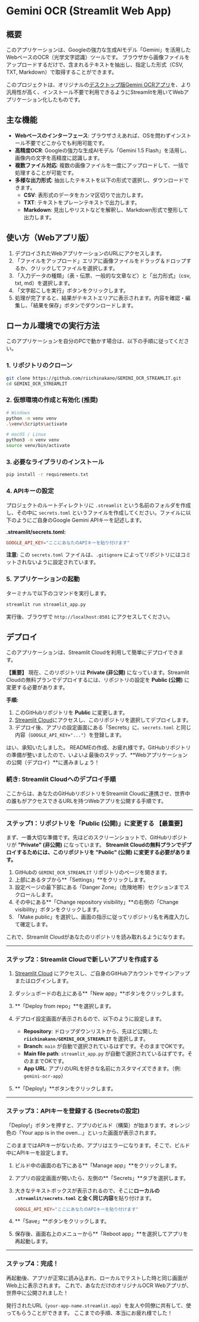 # Gemini OCR (Streamlit Web App)

## 概要

このアプリケーションは、Googleの強力な生成AIモデル「Gemini」を活用したWebベースのOCR（光学文字認識）ツールです。
ブラウザから画像ファイルをアップロードするだけで、含まれるテキストを抽出し、指定した形式（CSV, TXT, Markdown）で取得することができます。

このプロジェクトは、オリジナルの[デスクトップ版Gemini OCRアプリ](https://github.com/riichinakano/Gemini-OCR-App)を、より汎用性が高く、インストール不要で利用できるようにStreamlitを用いてWebアプリケーション化したものです。

## 主な機能

- **Webベースのインターフェース**: ブラウザさえあれば、OSを問わずインストール不要でどこからでも利用可能です。
- **高精度OCR**: Googleの強力な生成AIモデル「Gemini 1.5 Flash」を活用し、画像内の文字を高精度に認識します。
- **複数ファイル対応**: 複数の画像ファイルを一度にアップロードして、一括で処理することが可能です。
- **多様な出力形式**: 抽出したテキストを以下の形式で選択し、ダウンロードできます。
  - **CSV**: 表形式のデータをカンマ区切りで出力します。
  - **TXT**: テキストをプレーンテキストで出力します。
  - **Markdown**: 見出しやリストなどを解釈し、Markdown形式で整形して出力します。

## 使い方（Webアプリ版）

1. デプロイされたWebアプリケーションのURLにアクセスします。
2. 「ファイルをアップロード」エリアに画像ファイルをドラッグ＆ドロップするか、クリックしてファイルを選択します。
3. 「入力データの種類」（表・伝票、一般的な文章など）と「出力形式」（csv, txt, md）を選択します。
4. 「文字起こしを実行」ボタンをクリックします。
5. 処理が完了すると、結果がテキストエリアに表示されます。内容を確認・編集し、「結果を保存」ボタンでダウンロードします。

## ローカル環境での実行方法

このアプリケーションを自分のPCで動かす場合は、以下の手順に従ってください。

### 1. リポジトリのクローン

```bash
git clone https://github.com/riichinakano/GEMINI_OCR_STREAMLIT.git
cd GEMINI_OCR_STREAMLIT
```

### 2. 仮想環境の作成と有効化 (推奨)

```bash
# Windows
python -m venv venv
.\venv\Scripts\activate

# macOS / Linux
python3 -m venv venv
source venv/bin/activate
```

### 3. 必要なライブラリのインストール

```bash
pip install -r requirements.txt
```

### 4. APIキーの設定

プロジェクトのルートディレクトリに `.streamlit` という名前のフォルダを作成し、その中に `secrets.toml` というファイルを作成してください。ファイルに以下のようにご自身のGoogle Gemini APIキーを記述します。

**.streamlit/secrets.toml:**
```toml
GOOGLE_API_KEY="ここにあなたのAPIキーを貼り付けます"
```

**注意:** この `secrets.toml` ファイルは、`.gitignore` によってリポジトリにはコミットされないように設定されています。

### 5. アプリケーションの起動

ターミナルで以下のコマンドを実行します。

```bash
streamlit run streamlit_app.py
```
実行後、ブラウザで `http://localhost:8501` にアクセスしてください。

## デプロイ

このアプリケーションは、Streamlit Cloudを利用して簡単にデプロイできます。

**【重要】**
現在、このリポジトリは **Private (非公開)** になっています。Streamlit Cloudの無料プランでデプロイするには、リポジトリの設定を **Public (公開)** に変更する必要があります。

**手順:**
1. このGitHubリポジトリを **Public** に変更します。
2. [Streamlit Cloud](https://share.streamlit.io/)にアクセスし、このリポジトリを選択してデプロイします。
3. デプロイ後、アプリの設定画面にある「Secrets」に、`secrets.toml` と同じ内容（`GOOGLE_API_KEY="..."`）を登録します。

はい、承知いたしました。
READMEの作成、お疲れ様です。GitHubリポジトリの準備が整いましたので、いよいよ最後のステップ、**Webアプリケーションの公開（デプロイ）**に進みましょう！

### 続き: Streamlit Cloudへのデプロイ手順

ここからは、あなたのGitHubリポジトリをStreamlit Cloudに連携させ、世界中の誰もがアクセスできるURLを持つWebアプリを公開する手順です。

---

### ステップ1：リポジトリを「Public (公開)」に変更する **【最重要】**

まず、一番大切な準備です。先ほどのスクリーンショットで、GitHubリポジトリが **"Private" (非公開)** になっています。
**Streamlit Cloudの無料プランでデプロイするためには、このリポジトリを "Public" (公開) に変更する必要があります。**

1.  GitHubの `GEMINI_OCR_STREAMLIT` リポジトリのページを開きます。
2.  上部にあるタブから**「Settings」**をクリックします。
3.  設定ページの最下部にある「Danger Zone」（危険地帯）セクションまでスクロールします。
4.  その中にある**「Change repository visibility」**の右側の「Change visibility」ボタンをクリックします。
5.  「Make public」を選択し、画面の指示に従ってリポジトリ名を再度入力して確定します。

これで、Streamlit Cloudがあなたのリポジトリを読み取れるようになります。

---

### ステップ2：Streamlit Cloudで新しいアプリを作成する

1.  [Streamlit Cloud](https://share.streamlit.io/) にアクセスし、ご自身のGitHubアカウントでサインアップまたはログインします。
2.  ダッシュボードの右上にある**「New app」**ボタンをクリックします。
3.  **「Deploy from repo」**を選択します。
4.  デプロイ設定画面が表示されるので、以下のように設定します。
    *   **Repository**: ドロップダウンリストから、先ほど公開した **`riichinakano/GEMINI_OCR_STREAMLIT`** を選択します。
    *   **Branch**: `main` が自動で選択されているはずです。そのままでOKです。
    *   **Main file path**: `streamlit_app.py` が自動で選択されているはずです。そのままでOKです。
    *   **App URL**: アプリのURLを好きな名前にカスタマイズできます。（例: `gemini-ocr-app`）

5.  **「Deploy!」**ボタンをクリックします。

---

### ステップ3：APIキーを登録する (Secretsの設定)

「Deploy!」ボタンを押すと、アプリのビルド（構築）が始まります。オレンジ色の「Your app is in the oven...」といった画面が表示されます。

このままではAPIキーがないため、アプリはエラーになります。そこで、ビルド中にAPIキーを設定します。

1.  ビルド中の画面の右下にある**「Manage app」**をクリックします。
2.  アプリの設定画面が開いたら、左側の**「Secrets」**タブを選択します。
3.  大きなテキストボックスが表示されるので、そこに**ローカルの `.streamlit/secrets.toml` と全く同じ内容**を貼り付けます。

    ```toml
    GOOGLE_API_KEY="ここにあなたのAPIキーを貼り付けます"
    ```

4.  **「Save」**ボタンをクリックします。
5.  保存後、画面右上のメニューから**「Reboot app」**を選択してアプリを再起動します。

---

### ステップ4：完成！

再起動後、アプリが正常に読み込まれ、ローカルでテストした時と同じ画面がWeb上に表示されます。
これで、あなただけのオリジナルOCR Webアプリが、世界中に公開されました！

発行されたURL（`your-app-name.streamlit.app`）を友人や同僚に共有して、使ってもらうことができます。
ここまでの手順、本当にお疲れ様でした！